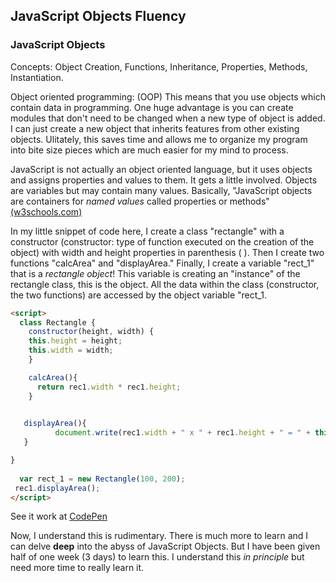 ## JavaScript Objects Fluency 

### JavaScript Objects
Concepts: Object Creation, Functions, Inheritance, Properties, Methods, Instantiation.

Object oriented programming: (OOP) This means that you use objects which contain data in programming.  One huge advantage is you can create modules that don't need to be changed when a new type of object is added.  I can just create a new object that inherits features from other existing objects.  Ulitately, this saves time and allows me to organize my program into bite size pieces which are much easier for my mind to process. 

JavaScript is not actually an object oriented language, but it 
uses objects and assigns properties and values to them.  It gets a little involved.  Objects are variables but may contain many values.  Basically, "JavaScript objects are containers for *named values* called properties or methods" <a href="https://www.w3schools.com/js/js_objects.asp">(w3schools.com)</a>


In my little snippet of code here, I create a class "rectangle" with a constructor (constructor: type of function executed on the creation of the object) with width and height properties in parenthesis ( ). Then I create two functions "calcArea" and "displayArea." Finally, I create a variable "rect_1" that is a *rectangle object*!  This variable is creating an "instance" of the rectangle class, this is the object.  All the data within the class (constructor, the two functions) are accessed by the object variable "rect_1.


```html
<script>
  class Rectangle {
    constructor(height, width) {
    this.height = height;
    this.width = width;
    }

    calcArea(){
      return rec1.width * rec1.height;
    }
    

   displayArea(){
          document.write(rec1.width + " x " + rec1.height + " = " + this.calcArea());
   }    

}
  
  var rect_1 = new Rectangle(100, 200);
 rec1.displayArea();
</script>
```

See it work at <a href="https://codepen.io/mintnerknown/pen/gObEKee" target="_blank">CodePen</a>

Now, I understand this is rudimentary.  There is much more to learn and I can delve **deep** into the abyss of JavaScript Objects. But I have been given half of one week (3 days) to learn this.  I understand this *in principle* but need more time to really learn it.
